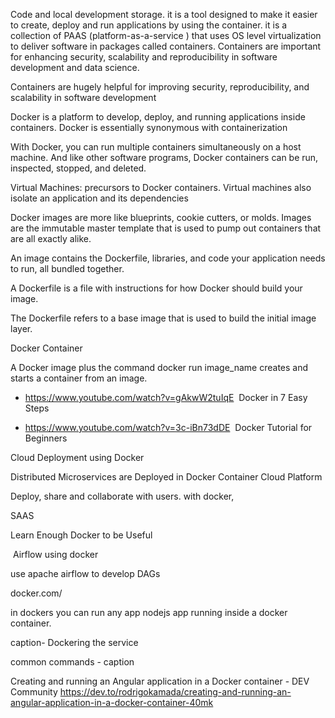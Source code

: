 Code and local development storage. it is a tool designed to make it easier to create, deploy and run applications by using the container. it is a collection of PAAS (platform-as-a-service ) that uses OS level virtualization to deliver software in packages called containers. Containers are important for enhancing security, scalability and reproducibility in software development and data science.

Containers are hugely helpful for improving security, reproducibility, and scalability in software development

Docker is a platform to develop, deploy, and running applications inside containers. Docker is essentially synonymous with containerization

With Docker, you can run multiple containers simultaneously on a host machine. And like other software programs, Docker containers can be run, inspected, stopped, and deleted.

Virtual Machines: precursors to Docker containers. Virtual machines also isolate an application and its dependencies

Docker images are more like blueprints, cookie cutters, or molds. Images are the immutable master template that is used to pump out containers that are all exactly alike.

An image contains the Dockerfile, libraries, and code your application needs to run, all bundled together.

A Dockerfile is a file with instructions for how Docker should build your image.

The Dockerfile refers to a base image that is used to build the initial image layer.

Docker Container

A Docker image plus the command docker run image_name creates and starts a container from an image.

- https://www.youtube.com/watch?v=gAkwW2tuIqE  Docker in 7 Easy Steps

- https://www.youtube.com/watch?v=3c-iBn73dDE  Docker Tutorial for Beginners

Cloud Deployment using Docker

Distributed Microservices are Deployed in Docker Container Cloud Platform

Deploy, share and collaborate with users. with docker,

SAAS

Learn Enough Docker to be Useful    

 Airflow using docker

use apache airflow to develop DAGs  

docker.com/

in dockers you can run any app
nodejs app running inside a docker container.

caption- Dockering the service

common commands - caption

Creating and running an Angular application in a Docker container - DEV Community
https://dev.to/rodrigokamada/creating-and-running-an-angular-application-in-a-docker-container-40mk